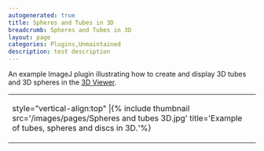 ```yaml
---
autogenerated: true
title: Spheres and Tubes in 3D
breadcrumb: Spheres and Tubes in 3D
layout: page
categories: Plugins,Unmaintained
description: test description
---
```


An example ImageJ plugin illustrating how to create and display 3D tubes and 3D spheres in the [3D Viewer](3D_Viewer ).

<table><tbody><tr class="odd"><td><p>style="vertical-align:top" |{% include thumbnail src='/images/pages/Spheres and tubes 3D.jpg' title='Example of tubes, spheres and discs in 3D.'%}</p></td></tr></tbody></table>

 
